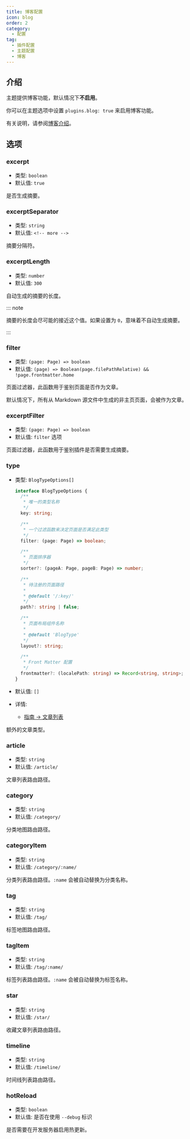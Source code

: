 ```yaml
---
title: 博客配置
icon: blog
order: 2
category:
  - 配置
tag:
  - 插件配置
  - 主题配置
  - 博客
---
```


## 介绍

主题提供博客功能，默认情况下**不启用**。

你可以在主题选项中设置 `plugins.blog: true` 来启用博客功能。

有关说明，请参阅[博客介绍](../../guide/blog/intro.md)。

## 选项

### excerpt

- 类型: `boolean`
- 默认值: `true`

是否生成摘要。

### excerptSeparator

- 类型: `string`
- 默认值: `<!-- more -->`

摘要分隔符。

### excerptLength

- 类型: `number`
- 默认值: `300`

自动生成的摘要的长度。

::: note

摘要的长度会尽可能的接近这个值。如果设置为 `0`，意味着不自动生成摘要。

:::

### filter

- 类型: `(page: Page) => boolean`
- 默认值: `(page) => Boolean(page.filePathRelative) && !page.frontmatter.home`

页面过滤器，此函数用于鉴别页面是否作为文章。

默认情况下，所有从 Markdown 源文件中生成的非主页页面，会被作为文章。

### excerptFilter

- 类型: `(page: Page) => boolean`
- 默认值: `filter` 选项

页面过滤器，此函数用于鉴别插件是否需要生成摘要。

### type

- 类型: `BlogTypeOptions[]`

  ```ts
  interface BlogTypeOptions {
    /**
     * 唯一的类型名称
     */
    key: string;

    /**
     * 一个过滤函数来决定页面是否满足此类型
     */
    filter: (page: Page) => boolean;

    /**
     * 页面排序器
     */
    sorter?: (pageA: Page, pageB: Page) => number;

    /**
     * 待注册的页面路径
     *
     * @default '/:key/'
     */
    path?: string | false;

    /**
     * 页面布局组件名称
     *
     * @default 'BlogType'
     */
    layout?: string;

    /**
     * Front Matter 配置
     */
    frontmatter?: (localePath: string) => Record<string, string>;
  }
  ```

- 默认值: `[]`
- 详情:
  - [指南 → 文章列表](../../guide/blog/article.md#其他类型的文章)

额外的文章类型。

### article

- 类型: `string`
- 默认值: `/article/`

文章列表路由路径。

### category

- 类型: `string`
- 默认值: `/category/`

分类地图路由路径。

### categoryItem

- 类型: `string`
- 默认值: `/category/:name/`

分类列表路由路径。`:name` 会被自动替换为分类名称。

### tag

- 类型: `string`
- 默认值: `/tag/`

标签地图路由路径。

### tagItem

- 类型: `string`
- 默认值: `/tag/:name/`

标签列表路由路径。`:name` 会被自动替换为标签名称。

### star

- 类型: `string`
- 默认值: `/star/`

收藏文章列表路由路径。

### timeline

- 类型: `string`
- 默认值: `/timeline/`

时间线列表路由路径。

### hotReload

- 类型: `boolean`
- 默认值: 是否在使用 `--debug` 标识

是否需要在开发服务器启用热更新。
